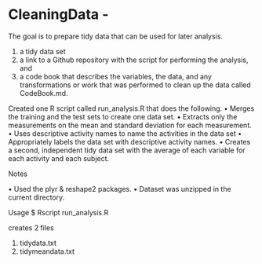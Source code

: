 # CleaningData - 


The goal is to prepare tidy data that can be used for later analysis. 

1) a tidy data set  
2) a link to a Github repository with the script for performing the analysis, and 
3) a code book that describes the variables, the data, and any transformations or work that was performed to clean up the data called CodeBook.md.  

Created one R script called run_analysis.R that does the following.
• Merges the training and the test sets to create one data set.
• Extracts only the measurements on the mean and standard deviation for each measurement.
• Uses descriptive activity names to name the activities in the data set
• Appropriately labels the data set with descriptive activity names.
• Creates a second, independent tidy data set with the average of each variable for each activity and each subject.

Notes

• Used the plyr & reshape2 packages.
• Dataset was unzipped in the current directory.


Usage
$ Rscript run_analysis.R

creates 2 files
1. tidydata.txt 
2. tidymeandata.txt
